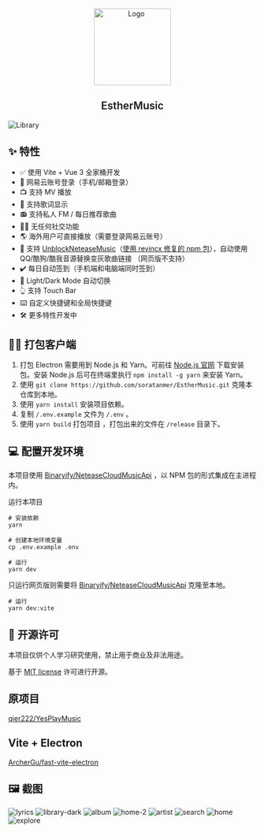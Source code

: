 <br />

<p align="center">
    <img src="images/logo.png" alt="Logo" width="156" height="156">
  <h2 align="center" style="font-weight: 600">EstherMusic</h2>

</p>

![Library][library-screenshot]

## ✨ 特性

- ✅ 使用 Vite + Vue 3 全家桶开发
- 🔴 网易云账号登录（手机/邮箱登录）
- 📺 支持 MV 播放
- 📃 支持歌词显示
- 📻 支持私人 FM / 每日推荐歌曲
- 🚫🤝 无任何社交功能
- 🌎️ 海外用户可直接播放（需要登录网易云账号）
- 🔐 支持 [UnblockNeteaseMusic](https://github.com/nondanee/UnblockNeteaseMusic)（[使用 revincx 修复的 npm 包](https://github.com/revincx/UnblockNeteaseMusic)），自动使用 QQ/酷狗/酷我音源替换变灰歌曲链接 （网页版不支持）
- ✔️ 每日自动签到（手机端和电脑端同时签到）
- 🌚 Light/Dark Mode 自动切换
- 👆 支持 Touch Bar
- ⌨️ 自定义快捷键和全局快捷键
- 🛠 更多特性开发中

## 👷‍♂️ 打包客户端

1. 打包 Electron 需要用到 Node.js 和 Yarn。可前往 [Node.js 官网](https://nodejs.org/zh-cn/) 下载安装包。安装 Node.js
   后可在终端里执行 `npm install -g yarn` 来安装 Yarn。
2. 使用 `git clone https://github.com/soratanmer/EstherMusic.git` 克隆本仓库到本地。
3. 使用 `yarn install` 安装项目依赖。
4. 复制 `/.env.example` 文件为 `/.env` 。
5. 使用 `yarn build` 打包项目 ，打包出来的文件在 `/release` 目录下。

## :computer: 配置开发环境

本项目使用 [Binaryify/NeteaseCloudMusicApi](https://github.com/Binaryify/NeteaseCloudMusicApi) ，以 NPM 包的形式集成在主进程内。

运行本项目

```shell
# 安装依赖
yarn

# 创建本地环境变量
cp .env.example .env

# 运行
yarn dev
```

只运行网页版则需要将 [Binaryify/NeteaseCloudMusicApi](https://github.com/Binaryify/NeteaseCloudMusicApi) 克隆至本地。

```shell
# 运行
yarn dev:vite
```

## 📜 开源许可

本项目仅供个人学习研究使用，禁止用于商业及非法用途。

基于 [MIT license](https://opensource.org/licenses/MIT) 许可进行开源。

## 原项目

[qier222/YesPlayMusic](https://github.com/qier222/YesPlayMusic)

## Vite + Electron

[ArcherGu/fast-vite-electron](https://github.com/ArcherGu/fast-vite-electron)

## 🖼️ 截图

![lyrics][lyrics-screenshot]
![library-dark][library-dark-screenshot]
![album][album-screenshot]
![home-2][home-2-screenshot]
![artist][artist-screenshot]
![search][search-screenshot]
![home][home-screenshot]
![explore][explore-screenshot]

<!-- MARKDOWN LINKS & IMAGES -->
<!-- https://www.markdownguide.org/basic-syntax/#reference-style-links -->

[album-screenshot]: images/album.png
[artist-screenshot]: images/artist.png
[explore-screenshot]: images/explore.png
[home-screenshot]: images/home.png
[home-2-screenshot]: images/home-2.png
[lyrics-screenshot]: images/lyrics.png
[library-screenshot]: images/library.png
[library-dark-screenshot]: images/library-dark.png
[search-screenshot]: images/search.png
